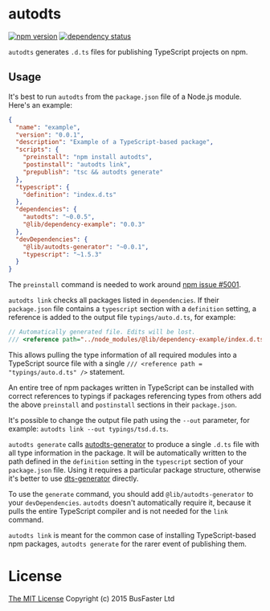 autodts
=======

[![npm version](https://img.shields.io/npm/v/autodts.svg)](https://www.npmjs.com/package/autodts) [![dependency status](https://david-dm.org/charto/autodts.svg)](https://david-dm.org/charto/autodts)

`autodts` generates `.d.ts` files for publishing TypeScript projects on npm.

Usage
-----

It's best to run `autodts` from the `package.json` file of a Node.js module. Here's an example:

```json
{
  "name": "example",
  "version": "0.0.1",
  "description": "Example of a TypeScript-based package",
  "scripts": {
    "preinstall": "npm install autodts",
    "postinstall": "autodts link",
    "prepublish": "tsc && autodts generate"
  },
  "typescript": {
    "definition": "index.d.ts"
  },
  "dependencies": {
    "autodts": "~0.0.5",
    "@lib/dependency-example": "0.0.3"
  },
  "devDependencies": {
    "@lib/autodts-generator": "~0.0.1",
    "typescript": "~1.5.3"
  }
}
```

The `preinstall` command is needed to work around [npm issue #5001](https://github.com/npm/npm/issues/5001).

`autodts link` checks all packages listed in `dependencies`. If their `package.json` file contains a `typescript` section with a `definition` setting, a reference is added to the output file `typings/auto.d.ts`, for example:

```typescript
// Automatically generated file. Edits will be lost.
/// <reference path="../node_modules/@lib/dependency-example/index.d.ts" />
```

This allows pulling the type information of all required modules into a TypeScript source file with a single `/// <reference path = "typings/auto.d.ts" />` statement.

An entire tree of npm packages written in TypeScript can be installed with correct references to typings if packages referencing types from others add the above `preinstall` and `postinstall` sections in their `package.json`.

It's possible to change the output file path using the `--out` parameter, for example: `autodts link --out typings/tsd.d.ts`.

`autodts generate` calls [autodts-generator](https://www.npmjs.com/package/@lib/autodts-generator) to produce a single `.d.ts` file with all type information in the package. It will be automatically written to the path defined in the `definition` setting in the `typescript` section of your `package.json` file. Using it requires a particular package structure, otherwise it's better to use [dts-generator](https://www.npmjs.com/package/dts-generator) directly.

To use the `generate` command, you should add `@lib/autodts-generator` to your `devDependencies`. `autodts` doesn't automatically require it, because it pulls the entire TypeScript compiler and is not needed for the `link` command.

`autodts link` is meant for the common case of installing TypeScript-based npm packages, `autodts generate` for the rarer event of publishing them.

License
=======

[The MIT License](https://raw.githubusercontent.com/charto/autodts/master/LICENSE)
Copyright (c) 2015 BusFaster Ltd
